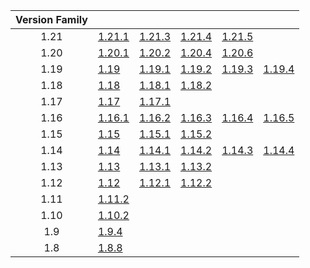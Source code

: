 | Version Family | | | | | |
|:---:|---|---|---|---|---|
| 1.21 | [1.21.1](https://github.com/BaldGang/spigot-build/releases/download/20250510/spigot-1.21.1.jar) | [1.21.3](https://github.com/BaldGang/spigot-build/releases/download/20250510/spigot-1.21.3.jar) | [1.21.4](https://github.com/BaldGang/spigot-build/releases/download/20250510/spigot-1.21.4.jar) | [1.21.5](https://github.com/BaldGang/spigot-build/releases/download/20250510/spigot-1.21.5.jar) | |
| 1.20 | [1.20.1](https://github.com/BaldGang/spigot-build/releases/download/20250510/spigot-1.20.1.jar) | [1.20.2](https://github.com/BaldGang/spigot-build/releases/download/20250510/spigot-1.20.2.jar) | [1.20.4](https://github.com/BaldGang/spigot-build/releases/download/20250510/spigot-1.20.4.jar) | [1.20.6](https://github.com/BaldGang/spigot-build/releases/download/20250510/spigot-1.20.6.jar) | |
| 1.19 | [1.19](https://github.com/BaldGang/spigot-build/releases/download/20250510/spigot-1.19.jar) | [1.19.1](https://github.com/BaldGang/spigot-build/releases/download/20250510/spigot-1.19.1.jar) | [1.19.2](https://github.com/BaldGang/spigot-build/releases/download/20250510/spigot-1.19.2.jar) | [1.19.3](https://github.com/BaldGang/spigot-build/releases/download/20250510/spigot-1.19.3.jar) | [1.19.4](https://github.com/BaldGang/spigot-build/releases/download/20250510/spigot-1.19.4.jar) |
| 1.18 | [1.18](https://github.com/BaldGang/spigot-build/releases/download/20250510/spigot-1.18.jar) | [1.18.1](https://github.com/BaldGang/spigot-build/releases/download/20250510/spigot-1.18.1.jar) | [1.18.2](https://github.com/BaldGang/spigot-build/releases/download/20250510/spigot-1.18.2.jar) | | |
| 1.17 | [1.17](https://github.com/BaldGang/spigot-build/releases/download/20250510/spigot-1.17.jar) | [1.17.1](https://github.com/BaldGang/spigot-build/releases/download/20250510/spigot-1.17.1.jar) | | | |
| 1.16 | [1.16.1](https://github.com/BaldGang/spigot-build/releases/download/20250510/spigot-1.16.1.jar) | [1.16.2](https://github.com/BaldGang/spigot-build/releases/download/20250510/spigot-1.16.2.jar) | [1.16.3](https://github.com/BaldGang/spigot-build/releases/download/20250510/spigot-1.16.3.jar) | [1.16.4](https://github.com/BaldGang/spigot-build/releases/download/20250510/spigot-1.16.4.jar) | [1.16.5](https://github.com/BaldGang/spigot-build/releases/download/20250510/spigot-1.16.5.jar) |
| 1.15 | [1.15](https://github.com/BaldGang/spigot-build/releases/download/20250510/spigot-1.15.jar) | [1.15.1](https://github.com/BaldGang/spigot-build/releases/download/20250510/spigot-1.15.1.jar) | [1.15.2](https://github.com/BaldGang/spigot-build/releases/download/20250510/spigot-1.15.2.jar) | | |
| 1.14 | [1.14](https://github.com/BaldGang/spigot-build/releases/download/20250510/spigot-1.14.jar) | [1.14.1](https://github.com/BaldGang/spigot-build/releases/download/20250510/spigot-1.14.1.jar) | [1.14.2](https://github.com/BaldGang/spigot-build/releases/download/20250510/spigot-1.14.2.jar) | [1.14.3](https://github.com/BaldGang/spigot-build/releases/download/20250510/spigot-1.14.3.jar) | [1.14.4](https://github.com/BaldGang/spigot-build/releases/download/20250510/spigot-1.14.4.jar) |
| 1.13 | [1.13](https://github.com/BaldGang/spigot-build/releases/download/20250510/spigot-1.13.jar) | [1.13.1](https://github.com/BaldGang/spigot-build/releases/download/20250510/spigot-1.13.1.jar) | [1.13.2](https://github.com/BaldGang/spigot-build/releases/download/20250510/spigot-1.13.2.jar) | | |
| 1.12 | [1.12](https://github.com/BaldGang/spigot-build/releases/download/20250510/spigot-1.12.jar) | [1.12.1](https://github.com/BaldGang/spigot-build/releases/download/20250510/spigot-1.12.1.jar) | [1.12.2](https://github.com/BaldGang/spigot-build/releases/download/20250510/spigot-1.12.2.jar) | | |
| 1.11 | [1.11.2](https://github.com/BaldGang/spigot-build/releases/download/20250510/spigot-1.11.2.jar) | | | | |
| 1.10 | [1.10.2](https://github.com/BaldGang/spigot-build/releases/download/20250510/spigot-1.10.2.jar) | | | | |
| 1.9 | [1.9.4](https://github.com/BaldGang/spigot-build/releases/download/20250510/spigot-1.9.4.jar) | | | | |
| 1.8 | [1.8.8](https://github.com/BaldGang/spigot-build/releases/download/20250510/spigot-1.8.8.jar) | | | | |
